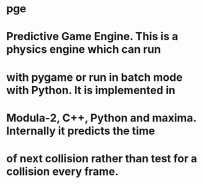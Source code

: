 # pge
#
# Predictive Game Engine.  This is a physics engine which can run
# with pygame or run in batch mode with Python.  It is implemented in
# Modula-2, C++, Python and maxima.  Internally it predicts the time
# of next collision rather than test for a collision every frame.
